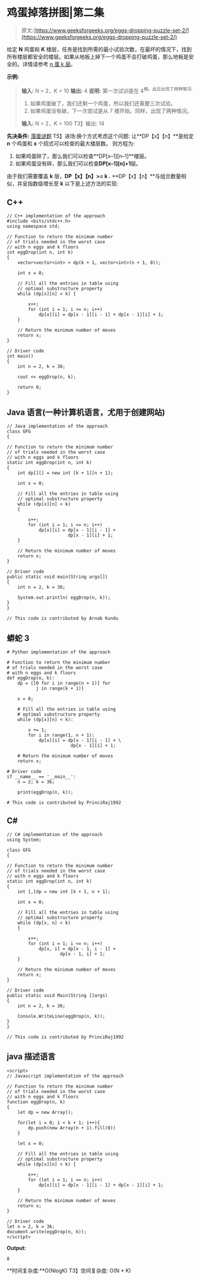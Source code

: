 # 鸡蛋掉落拼图|第二集

> 原文:[https://www.geeksforgeeks.org/eggs-dropping-puzzle-set-2/](https://www.geeksforgeeks.org/eggs-dropping-puzzle-set-2/)

给定 **N** 鸡蛋和 **K** 楼层，任务是找到所需的最小试验次数，在最坏的情况下，找到所有楼层都安全的楼层。如果从地板上掉下一个鸡蛋不会打破鸡蛋，那么地板是安全的。详情请参考 [n 蛋 k 层](https://www.geeksforgeeks.org/egg-dropping-puzzle-dp-11/)。

**示例:**

> **输入:** N = 2，K = 10
> **输出:** 4
> **说明:**
> 第一次试训是在 4<sup>楼。此后出现了两种情况:</sup>
> 
> 1.  如果鸡蛋破了，我们还剩一个鸡蛋，所以我们还需要三次试验。
> 2.  如果鸡蛋没有破，下一次尝试是从 7 楼开始。同样，出现了两种情况。
> 
> **输入:** N = 2，K = 100
> T3】输出: 14

**先决条件:** [落蛋谜题](https://www.geeksforgeeks.org/egg-dropping-puzzle-dp-11/)
T5】进场:换个方式考虑这个问题:
让**DP【x】【n】**是给定 **n** 个鸡蛋和 **x** 个招式可以检查的最大楼层数。
则方程为:

1.  如果鸡蛋碎了，那么我们可以检查**DP[x–1][n–1]**楼层。
2.  如果鸡蛋没有碎，那么我们可以检查**DP[x–1][n]+1**层。

由于我们需要覆盖 **k** 层，**DP【x】【n】>= k .**
**DP【x】【n】**与组合数量相似，并呈指数级增长至 **k**
以下是上述方法的实现:

## C++

```
// C++ implementation of the approach
#include <bits/stdc++.h>
using namespace std;

// Function to return the minimum number
// of trials needed in the worst case
// with n eggs and k floors
int eggDrop(int n, int k)
{
    vector<vector<int> > dp(k + 1, vector<int>(n + 1, 0));

    int x = 0;

    // Fill all the entries in table using
    // optimal substructure property
    while (dp[x][n] < k) {

        x++;
        for (int i = 1; i <= n; i++)
            dp[x][i] = dp[x - 1][i - 1] + dp[x - 1][i] + 1;
    }

    // Return the minimum number of moves
    return x;
}

// Driver code
int main()
{
    int n = 2, k = 36;

    cout << eggDrop(n, k);

    return 0;
}
```

## Java 语言(一种计算机语言，尤用于创建网站)

```
// Java implementation of the approach
class GFG
{

// Function to return the minimum number
// of trials needed in the worst case
// with n eggs and k floors
static int eggDrop(int n, int k)
{
    int dp[][] = new int [k + 1][n + 1];

    int x = 0;

    // Fill all the entries in table using
    // optimal substructure property
    while (dp[x][n] < k)
    {

        x++;
        for (int i = 1; i <= n; i++)
            dp[x][i] = dp[x - 1][i - 1] +
                       dp[x - 1][i] + 1;
    }

    // Return the minimum number of moves
    return x;
}

// Driver code
public static void main(String args[])
{
    int n = 2, k = 36;

    System.out.println( eggDrop(n, k));
}
}

// This code is contributed by Arnab Kundu
```

## 蟒蛇 3

```
# Python implementation of the approach

# Function to return the minimum number
# of trials needed in the worst case
# with n eggs and k floors
def eggDrop(n, k):
    dp = [[0 for i in range(n + 1)] for
           j in range(k + 1)]

    x = 0;

    # Fill all the entries in table using
    # optimal substructure property
    while (dp[x][n] < k):

        x += 1;
        for i in range(1, n + 1):
            dp[x][i] = dp[x - 1][i - 1] + \
                        dp[x - 1][i] + 1;

    # Return the minimum number of moves
    return x;

# Driver code
if __name__ == '__main__':
    n = 2; k = 36;

    print(eggDrop(n, k));

# This code is contributed by PrinciRaj1992
```

## C#

```
// C# implementation of the approach
using System;

class GFG
{

// Function to return the minimum number
// of trials needed in the worst case
// with n eggs and k floors
static int eggDrop(int n, int k)
{
    int [,]dp = new int [k + 1, n + 1];

    int x = 0;

    // Fill all the entries in table using
    // optimal substructure property
    while (dp[x, n] < k)
    {

        x++;
        for (int i = 1; i <= n; i++)
            dp[x, i] = dp[x - 1, i - 1] +
                    dp[x - 1, i] + 1;
    }

    // Return the minimum number of moves
    return x;
}

// Driver code
public static void Main(String []args)
{
    int n = 2, k = 36;

    Console.WriteLine(eggDrop(n, k));
}
}

// This code is contributed by PrinciRaj1992
```

## java 描述语言

```
<script>
// Javascript implementation of the approach

// Function to return the minimum number
// of trials needed in the worst case
// with n eggs and k floors
function eggDrop(n, k)
{
    let dp = new Array();

    for(let i = 0; i < k + 1; i++){
        dp.push(new Array(n + 1).fill(0))
    }

    let x = 0;

    // Fill all the entries in table using
    // optimal substructure property
    while (dp[x][n] < k) {

        x++;
        for (let i = 1; i <= n; i++)
            dp[x][i] = dp[x - 1][i - 1] + dp[x - 1][i] + 1;
    }

    // Return the minimum number of moves
    return x;
}

// Driver code
let n = 2, k = 36;
document.write(eggDrop(n, k));
</script>
```

**Output:** 

```
8
```

**时间复杂度:**O(NlogK)
T3】空间复杂度: O(N * K)
